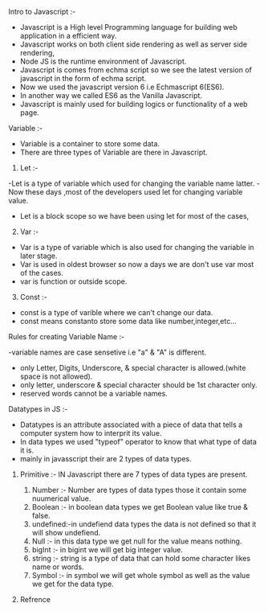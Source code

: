 Intro to Javascript :-

- Javascript is a High level Programming language for building web application in a efficient way.
- Javascript works on both client side rendering as well as server side rendering,
- Node JS is the runtime environment of Javascript.
- Javascript is comes from echma script so we see the latest version of javascript in the form of echma script.
- Now we used the javascript  version 6 i.e Echmascript 6(ES6).
- In another way we called ES6 as the Vanilla Javascript.
- Javascript is mainly used for building logics or functionality of a web page.



Variable :-

- Variable is a container to store some data.
- There are three types of Variable are there in Javascript.

1. Let :-

-Let is  a type of variable which used for changing the variable name latter.
-Now these days ,most of the developers used let for changing variable value.
- Let is a block scope so  we have been using let for most  of the cases,

2. Var :-

- Var is a type of variable which is also used for changing the variable in later stage.
- Var is used in oldest browser so now a days we are don't use var most of the cases.
- var is function or outside scope. 

3. Const :-

- const is a type of varible where we can't change our data.
- const means constanto store some data like number,integer,etc...

Rules for creating Variable Name :-

-variable names are case sensetive i.e "a" & "A" is different.
- only Letter, Digits, Underscore, & special character is allowed.(white space is not allowed).
- only letter, underscore & special character should be 1st character only.
- reserved words cannot be a variable names.



Datatypes in JS :-

- Datatypes is an attribute associated with  a piece of data that tells a computer system how to interprit its value.
- In data types we used "typeof" operator to know that what type of data it is.
- mainly in javasscript their are 2 types of data types.


1. Primitive :-
    IN Javascript  there are 7 types of data types are present.
    1. Number :- Number are types of data types those it contain some nuumerical value.
    2. Boolean :- in boolean data types we get Boolean value like  true & false.
   3. undefined:-in undefiend data types the data  is not defined so that it will show undefiend.
   4. Null :- in this data type we get null for the value means nothing.
   5. bigInt :- in bigint we will get big integer value.
   6. string :- string is a type of data that can hold some character likes name or words.
   7. Symbol :- in symbol we will get whole symbol as well as the value we get for the data type.

2. Refrence

